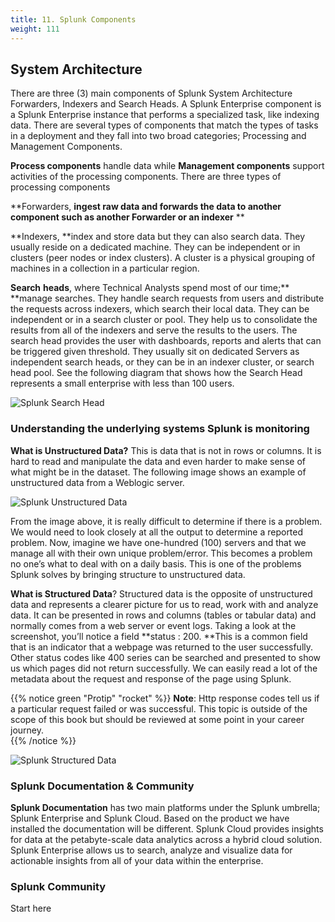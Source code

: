 ```yaml
---
title: 11. Splunk Components 
weight: 111
---
```


## System Architecture

There are three (3) main components of Splunk System Architecture Forwarders, Indexers and Search Heads. A Splunk Enterprise component is a Splunk Enterprise instance that performs a specialized task, like indexing data. There are several types of components that match the types of tasks in a deployment and they fall into two broad categories; Processing and Management Components. 

**Process components** handle data while **Management components** support  activities of the processing components. There are three types of processing components 

**Forwarders, **ingest raw data and forwards the data to another component such as another Forwarder or an indexer** ** 

**Indexers, **index and store data but they can also search data. They usually reside on a dedicated machine. They can be independent or in clusters (peer nodes or index clusters). A cluster is a physical grouping of machines in a collection in a particular region. 

**Search** **heads**, where Technical Analysts spend most of our time;**  **manage searches. They handle search requests from users and distribute the requests across indexers, which search their local data. They can be independent or in a search cluster or pool.  They help us to consolidate the results from all of the indexers and serve the results to the users. The search head provides the user with dashboards, reports and alerts that can be triggered given threshold.  They usually sit on dedicated Servers as independent search heads, or they can be in an indexer cluster, or search head pool. See the following diagram that shows how the Search Head represents a small enterprise with less than 100 users. 

![Splunk Search Head](/images/splunk-sh.png "Splunk Search Head Architecture View")
 
### Understanding the underlying systems Splunk is monitoring

**What is Unstructured Data?** This is data that is not in rows or columns. It is hard to read and manipulate the data and even harder to make sense of what might be in the dataset.  The following image shows an example of unstructured data from a Weblogic server. 

![Splunk Unstructured Data](/images/unstructured-data.png "How Unstructured Data Looks Without Using Splunk")

From the image above, it is really difficult to determine if there is a problem. We would need to look closely at all the output to determine a reported problem. Now, imagine we have one-hundred (100) servers and that we manage all with their own unique problem/error. This becomes a problem no one’s what to deal with on a daily basis. This is one of the problems Splunk solves by bringing structure to unstructured data. 

**What is Structured Data**? Structured data is the opposite of unstructured data and represents a clearer picture for us to read, work with and analyze data. It can be presented in rows and columns (tables or tabular data) and normally comes from a web server or event logs. Taking a look at the screenshot, you’ll notice a field **status : 200. **This is a common field that is an indicator that a webpage was returned to the user successfully. Other status codes like 400 series can be searched and presented to show us which pages did not return successfully. We can easily read a lot of the metadata about the request and response of the page using Splunk. 

{{% notice green "Protip" "rocket" %}}
**Note**: Http response codes tell us  if a particular request failed or was successful. This topic is outside of the scope of this book but should be reviewed at some point in your career journey.   
{{% /notice %}}

![Splunk Structured Data](/images/structured-data.png "How Structured Data Looks Using Splunk")

### Splunk Documentation & Community 

**Splunk Documentation** has two main platforms under the Splunk umbrella; Splunk Enterprise and Splunk Cloud. Based on the product we have installed the documentation will be different. Splunk Cloud provides insights for data at the petabyte-scale data analytics across a hybrid cloud solution. Splunk Enterprise allows us to search, analyze and visualize data for actionable insights from all of your data within the enterprise. 

### Splunk Community 

Start here